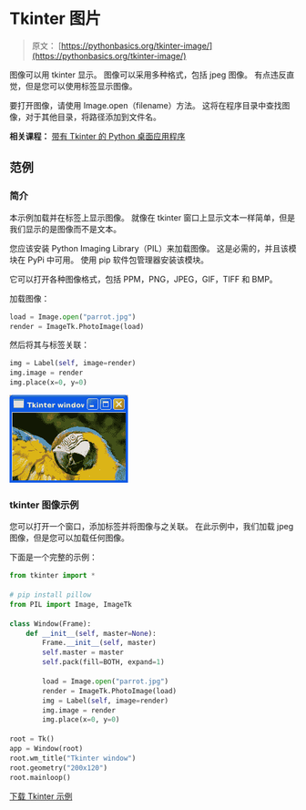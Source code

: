 # Tkinter 图片

> 原文： [https://pythonbasics.org/tkinter-image/](https://pythonbasics.org/tkinter-image/)

图像可以用 tkinter 显示。 图像可以采用多种格式，包括 jpeg 图像。 有点违反直觉，但是您可以使用标签显示图像。

要打开图像，请使用 Image.open（filename）方法。 这将在程序目录中查找图像，对于其他目录，将路径添加到文件名。

**相关课程：** [带有 Tkinter 的 Python 桌面应用程序](https://gum.co/ErLc)

## 范例

### 简介

本示例加载并在标签上显示图像。 就像在 tkinter 窗口上显示文本一样简单，但是我们显示的是图像而不是文本。

您应该安装 Python Imaging Library（PIL）来加载图像。 这是必需的，并且该模块在 PyPi 中可用。 使用 pip 软件包管理器安装该模块。

它可以打开各种图像格式，包括 PPM，PNG，JPEG，GIF，TIFF 和 BMP。

加载图像：

```py
load = Image.open("parrot.jpg")
render = ImageTk.PhotoImage(load)

```

然后将其与标签关联：

```py
img = Label(self, image=render)
img.image = render
img.place(x=0, y=0)

```

![tkinter image](img/b541c855ea24b82e547dfb8a696a4523.jpg)

### tkinter 图像示例

您可以打开一个窗口，添加标签并将图像与之关联。 在此示例中，我们加载 jpeg 图像，但是您可以加载任何图像。

下面是一个完整的示例：

```py
from tkinter import *

# pip install pillow
from PIL import Image, ImageTk

class Window(Frame):
    def __init__(self, master=None):
        Frame.__init__(self, master)
        self.master = master
        self.pack(fill=BOTH, expand=1)

        load = Image.open("parrot.jpg")
        render = ImageTk.PhotoImage(load)
        img = Label(self, image=render)
        img.image = render
        img.place(x=0, y=0)

root = Tk()
app = Window(root)
root.wm_title("Tkinter window")
root.geometry("200x120")
root.mainloop()

```

[下载 Tkinter 示例](https://gum.co/ErLc)